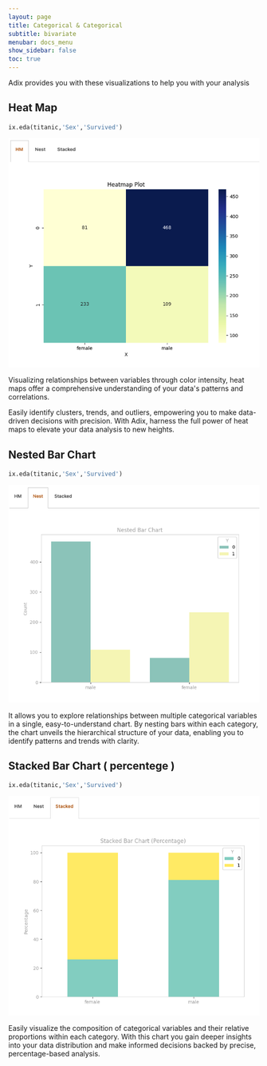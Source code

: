 ```yaml
---
layout: page
title: Categorical & Categorical
subtitle: bivariate
menubar: docs_menu
show_sidebar: false
toc: true
---
```



Adix provides you with these visualizations to help you with your analysis

## Heat Map

```python
ix.eda(titanic,'Sex','Survived')
```

![Pairwise sample](/img/catcat_hm.png)

Visualizing relationships between variables through color intensity, heat maps offer a comprehensive understanding of your data's patterns and correlations.

Easily identify clusters, trends, and outliers, empowering you to make data-driven decisions with precision. With Adix, harness the full power of heat maps to elevate your data analysis to new heights.

## Nested Bar Chart

```python
ix.eda(titanic,'Sex','Survived')
```

![Pairwise sample](/img/catcat_nest.png)

It allows you to explore relationships between multiple categorical variables in a single, easy-to-understand chart. By nesting bars within each category, the chart unveils the hierarchical structure of your data, enabling you to identify patterns and trends with clarity.

## Stacked Bar Chart ( percentege )

```python
ix.eda(titanic,'Sex','Survived')
```

![Pairwise sample](/img/catcat_stac.png)

Easily visualize the composition of categorical variables and their relative proportions within each category. With this chart you gain deeper insights into your data distribution and make informed decisions backed by precise, percentage-based analysis.
